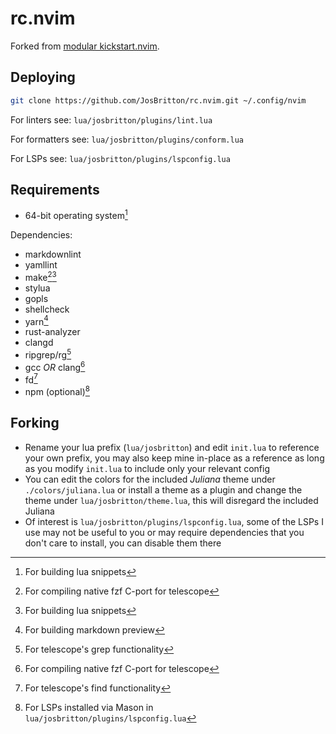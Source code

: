 # rc.nvim

Forked from [modular kickstart.nvim](https://github.com/dam9000/kickstart-modular.nvim).

## Deploying

```sh
git clone https://github.com/JosBritton/rc.nvim.git ~/.config/nvim
```

For linters see:
    `lua/josbritton/plugins/lint.lua`

For formatters see:
    `lua/josbritton/plugins/conform.lua`

For LSPs see:
    `lua/josbritton/plugins/lspconfig.lua`

## Requirements

- 64-bit operating system[^2]

Dependencies:

- markdownlint
- yamllint
- make[^1][^2]
- stylua
- gopls
- shellcheck
- yarn[^3]
- rust-analyzer
- clangd
- ripgrep/rg[^4]
- gcc *OR* clang[^1]
- fd[^5]
- npm (optional)[^6]

## Forking

- Rename your lua prefix (`lua/josbritton`) and edit `init.lua` to reference
your own prefix, you may also keep mine in-place as a reference as long as you
modify `init.lua` to include only your relevant config
- You can edit the colors for the included *Juliana* theme under
`./colors/juliana.lua` or install a theme as a plugin and change the theme under
`lua/josbritton/theme.lua`, this will disregard the included Juliana
- Of interest is `lua/josbritton/plugins/lspconfig.lua`, some of the LSPs I use
may not be useful to you or may require dependencies that you don't care to
install, you can disable them there

[^1]: For compiling native fzf C-port for telescope
[^2]: For building lua snippets
[^3]: For building markdown preview
[^4]: For telescope's grep functionality
[^5]: For telescope's find functionality
[^6]: For LSPs installed via Mason in `lua/josbritton/plugins/lspconfig.lua`
